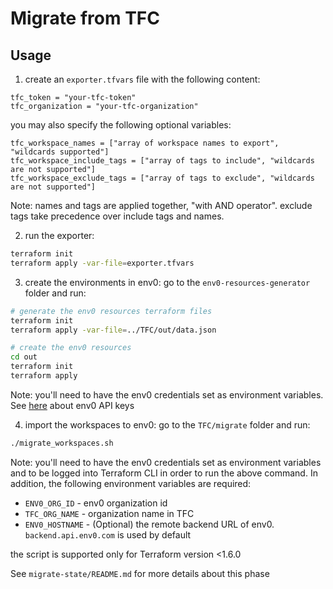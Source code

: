 # Migrate from TFC 

## Usage

1. create an `exporter.tfvars` file with the following content:

```hcl
tfc_token = "your-tfc-token"
tfc_organization = "your-tfc-organization"
```
you may also specify the following optional variables:
```hcl
tfc_workspace_names = ["array of workspace names to export", "wildcards supported"]
tfc_workspace_include_tags = ["array of tags to include", "wildcards are not supported"]
tfc_workspace_exclude_tags = ["array of tags to exclude", "wildcards are not supported"]
```

Note: names and tags are applied together, "with AND operator". exclude tags take precedence over include tags and names.

2. run the exporter:
```bash
terraform init
terraform apply -var-file=exporter.tfvars
```

3. create the environments in env0:
go to the `env0-resources-generator` folder and run:
```bash
# generate the env0 resources terraform files
terraform init
terraform apply -var-file=../TFC/out/data.json 

# create the env0 resources
cd out
terraform init
terraform apply
```

Note: you'll need to have the env0 credentials set as environment variables. See [here](https://docs.env0.com/reference/authentication#creating-a-personal-api-key)  about env0 API keys


4. import the workspaces to env0:
go to the `TFC/migrate` folder and run:
```bash
./migrate_workspaces.sh
```

Note: you'll need to have the env0 credentials set as environment variables and to be logged into Terraform CLI in order to run the above command. In addition, the following environment variables are required:
- `ENV0_ORG_ID` - env0 organization id 
- `TFC_ORG_NAME` - organization name in TFC
- `ENV0_HOSTNAME` - (Optional) the remote backend URL of env0. `backend.api.env0.com` is used by default 

the script is supported only for Terraform version <1.6.0

See `migrate-state/README.md` for more details about this phase
